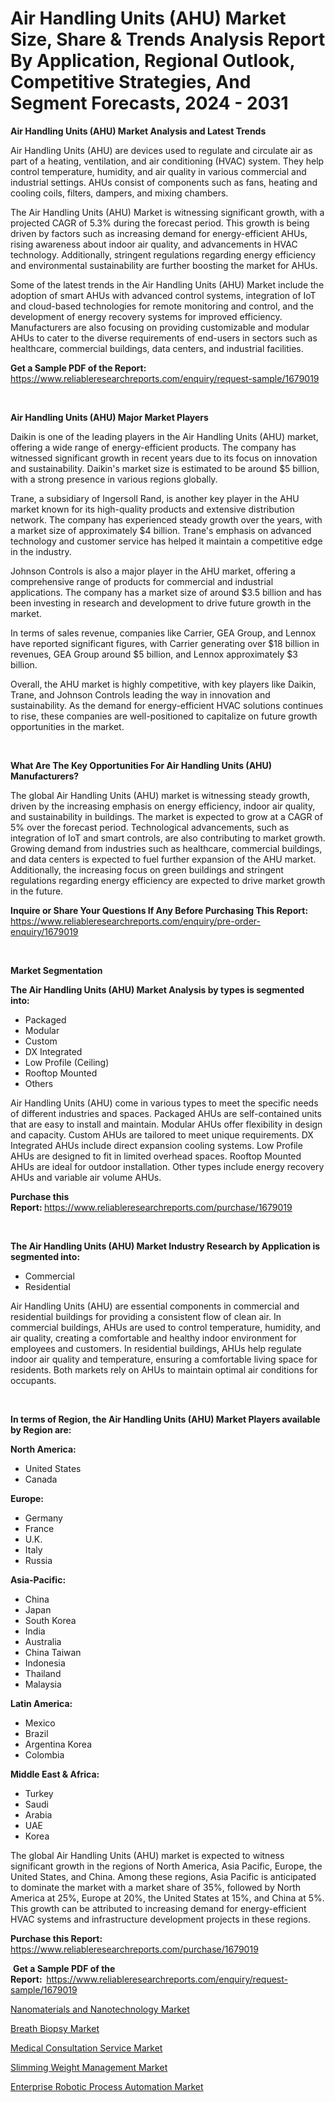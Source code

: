 <p><h1>Air Handling Units (AHU) Market Size, Share & Trends Analysis Report By Application, Regional Outlook, Competitive Strategies, And Segment Forecasts, 2024 - 2031</h1></p><p><strong>Air Handling Units (AHU) Market Analysis and Latest Trends</strong></p>
<p><p>Air Handling Units (AHU) are devices used to regulate and circulate air as part of a heating, ventilation, and air conditioning (HVAC) system. They help control temperature, humidity, and air quality in various commercial and industrial settings. AHUs consist of components such as fans, heating and cooling coils, filters, dampers, and mixing chambers.</p><p>The Air Handling Units (AHU) Market is witnessing significant growth, with a projected CAGR of 5.3% during the forecast period. This growth is being driven by factors such as increasing demand for energy-efficient AHUs, rising awareness about indoor air quality, and advancements in HVAC technology. Additionally, stringent regulations regarding energy efficiency and environmental sustainability are further boosting the market for AHUs.</p><p>Some of the latest trends in the Air Handling Units (AHU) Market include the adoption of smart AHUs with advanced control systems, integration of IoT and cloud-based technologies for remote monitoring and control, and the development of energy recovery systems for improved efficiency. Manufacturers are also focusing on providing customizable and modular AHUs to cater to the diverse requirements of end-users in sectors such as healthcare, commercial buildings, data centers, and industrial facilities.</p></p>
<p><strong>Get a Sample PDF of the Report:&nbsp;</strong> <a href="https://www.reliableresearchreports.com/enquiry/request-sample/1679019">https://www.reliableresearchreports.com/enquiry/request-sample/1679019</a></p>
<p>&nbsp;</p>
<p><strong>Air Handling Units (AHU) Major Market Players</strong></p>
<p><p>Daikin is one of the leading players in the Air Handling Units (AHU) market, offering a wide range of energy-efficient products. The company has witnessed significant growth in recent years due to its focus on innovation and sustainability. Daikin's market size is estimated to be around $5 billion, with a strong presence in various regions globally.</p><p>Trane, a subsidiary of Ingersoll Rand, is another key player in the AHU market known for its high-quality products and extensive distribution network. The company has experienced steady growth over the years, with a market size of approximately $4 billion. Trane's emphasis on advanced technology and customer service has helped it maintain a competitive edge in the industry.</p><p>Johnson Controls is also a major player in the AHU market, offering a comprehensive range of products for commercial and industrial applications. The company has a market size of around $3.5 billion and has been investing in research and development to drive future growth in the market.</p><p>In terms of sales revenue, companies like Carrier, GEA Group, and Lennox have reported significant figures, with Carrier generating over $18 billion in revenues, GEA Group around $5 billion, and Lennox approximately $3 billion.</p><p>Overall, the AHU market is highly competitive, with key players like Daikin, Trane, and Johnson Controls leading the way in innovation and sustainability. As the demand for energy-efficient HVAC solutions continues to rise, these companies are well-positioned to capitalize on future growth opportunities in the market.</p></p>
<p>&nbsp;</p>
<p><strong>What Are The Key Opportunities For Air Handling Units (AHU) Manufacturers?</strong></p>
<p><p>The global Air Handling Units (AHU) market is witnessing steady growth, driven by the increasing emphasis on energy efficiency, indoor air quality, and sustainability in buildings. The market is expected to grow at a CAGR of 5% over the forecast period. Technological advancements, such as integration of IoT and smart controls, are also contributing to market growth. Growing demand from industries such as healthcare, commercial buildings, and data centers is expected to fuel further expansion of the AHU market. Additionally, the increasing focus on green buildings and stringent regulations regarding energy efficiency are expected to drive market growth in the future.</p></p>
<p><strong>Inquire or Share Your Questions If Any Before Purchasing This Report:</strong> <a href="https://www.reliableresearchreports.com/enquiry/pre-order-enquiry/1679019">https://www.reliableresearchreports.com/enquiry/pre-order-enquiry/1679019</a></p>
<p>&nbsp;</p>
<p><strong>Market Segmentation</strong></p>
<p><strong>The Air Handling Units (AHU) Market Analysis by types is segmented into:</strong></p>
<p><ul><li>Packaged</li><li>Modular</li><li>Custom</li><li>DX Integrated</li><li>Low Profile (Ceiling)</li><li>Rooftop Mounted</li><li>Others</li></ul></p>
<p><p>Air Handling Units (AHU) come in various types to meet the specific needs of different industries and spaces. Packaged AHUs are self-contained units that are easy to install and maintain. Modular AHUs offer flexibility in design and capacity. Custom AHUs are tailored to meet unique requirements. DX Integrated AHUs include direct expansion cooling systems. Low Profile AHUs are designed to fit in limited overhead spaces. Rooftop Mounted AHUs are ideal for outdoor installation. Other types include energy recovery AHUs and variable air volume AHUs.</p></p>
<p><strong>Purchase this Report:&nbsp;</strong><a href="https://www.reliableresearchreports.com/purchase/1679019">https://www.reliableresearchreports.com/purchase/1679019</a></p>
<p>&nbsp;</p>
<p><strong>The Air Handling Units (AHU) Market Industry Research by Application is segmented into:</strong></p>
<p><ul><li>Commercial</li><li>Residential</li></ul></p>
<p><p>Air Handling Units (AHU) are essential components in commercial and residential buildings for providing a consistent flow of clean air. In commercial buildings, AHUs are used to control temperature, humidity, and air quality, creating a comfortable and healthy indoor environment for employees and customers. In residential buildings, AHUs help regulate indoor air quality and temperature, ensuring a comfortable living space for residents. Both markets rely on AHUs to maintain optimal air conditions for occupants.</p></p>
<p>&nbsp;</p>
<p><strong>In terms of Region, the Air Handling Units (AHU) Market Players available by Region are:</strong></p>
<p>
    <p> <strong> North America: </strong>
        <ul>
            <li>United States</li>
            <li>Canada</li>
        </ul>
        </p> 
    <p> <strong> Europe: </strong>
        <ul>
            <li>Germany</li>
            <li>France</li>
            <li>U.K.</li>
            <li>Italy</li>
            <li>Russia</li>
        </ul>
        </p> 
    <p> <strong> Asia-Pacific: </strong>
        <ul>
            <li>China</li>
            <li>Japan</li>
            <li>South Korea</li>
            <li>India</li>
            <li>Australia</li>
            <li>China Taiwan</li>
            <li>Indonesia</li>
            <li>Thailand</li>
            <li>Malaysia</li>
        </ul>
        </p> 
    <p> <strong> Latin America: </strong>
        <ul>
            <li>Mexico</li>
            <li>Brazil</li>
            <li>Argentina Korea</li>
            <li>Colombia</li>
        </ul>
        </p> 
    <p> <strong> Middle East & Africa: </strong>
        <ul>
            <li>Turkey</li>
            <li>Saudi</li>
            <li>Arabia</li>
            <li>UAE</li>
            <li>Korea</li>
        </ul>
    </p>
    </p>
<p><p>The global Air Handling Units (AHU) market is expected to witness significant growth in the regions of North America, Asia Pacific, Europe, the United States, and China. Among these regions, Asia Pacific is anticipated to dominate the market with a market share of 35%, followed by North America at 25%, Europe at 20%, the United States at 15%, and China at 5%. This growth can be attributed to increasing demand for energy-efficient HVAC systems and infrastructure development projects in these regions.</p></p>
<p><strong>Purchase this Report: </strong><a href="https://www.reliableresearchreports.com/purchase/1679019">https://www.reliableresearchreports.com/purchase/1679019</a></p>
<p>&nbsp;<strong>Get a Sample PDF of the Report:&nbsp;&nbsp;</strong><a href="https://www.reliableresearchreports.com/enquiry/request-sample/1679019">https://www.reliableresearchreports.com/enquiry/request-sample/1679019</a></p>
<p><strong></strong></p>
<p><p><a href="https://medium.com/@larrytran2023/nanomaterials-and-nanotechnology-market-report-reveals-the-latest-trends-and-growth-opportunities-628c373bfde5">Nanomaterials and Nanotechnology Market</a></p><p><a href="https://medium.com/@larrytran2023/breath-biopsy-market-size-market-outlook-and-market-forecast-2024-to-2031-4d7cae6ca2f7">Breath Biopsy Market</a></p><p><a href="https://medium.com/@larrytran2023/medical-consultation-service-market-competitive-analysis-market-trends-and-forecast-to-2031-aab246ae3402">Medical Consultation Service Market</a></p><p><a href="https://medium.com/@larrytran2023/slimming-weight-management-market-size-reveals-the-best-marketing-channels-in-global-industry-3175cd075340">Slimming Weight Management Market</a></p><p><a href="https://medium.com/@larrytran2023/enterprise-robotic-process-automation-market-size-reveals-the-best-marketing-channels-in-global-6601756e9351">Enterprise Robotic Process Automation Market</a></p></p>